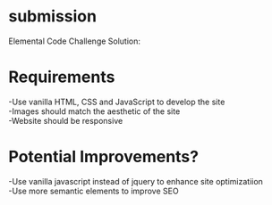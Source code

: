 # submission
Elemental Code Challenge Solution: 

# Requirements
-Use vanilla HTML, CSS and JavaScript to develop the site 
<br>
-Images should match the aesthetic of the site 
<br>
-Website should be responsive 


# Potential Improvements?
-Use vanilla javascript instead of jquery to enhance site optimizatiion
<br>
-Use more semantic elements to improve SEO

